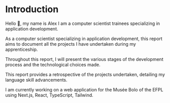 # Introduction

Hello 👋, my name is Alex I am a computer scientist trainees specializing in application development.

As a computer scientist specializing in application development, this report aims to document all the projects
I have undertaken during my apprenticeship.

Throughout this report, I will present the various stages of the development process and the technological choices made.

This report provides a retrospective of the projects undertaken, detailing my language skill advancements.

I am currently working on a web application for the Musée Bolo of the EFPL using Next.js, React, TypeScript, Tailwind.
